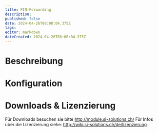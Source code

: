 ```yaml
---
title: PIN-Forwarding
description: 
published: false
date: 2024-04-26T08:00:04.375Z
tags: 
editor: markdown
dateCreated: 2024-04-26T08:00:04.375Z
---
```


# Beschreibung

# Konfiguration

# Downloads & Lizenzierung
Für Downloads besuchen sie bitte http://module.si-solutions.ch/
Für Infos über die Lizenzierung siehe: http://wiki.si-solutions.ch/de/lizenzierung